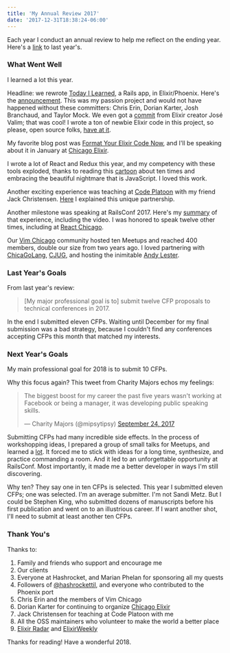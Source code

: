 ```yaml
---
title: 'My Annual Review 2017'
date: '2017-12-31T18:38:24-06:00'
---
```


Each year I conduct an annual review to help me reflect on the ending year.
Here's a [link](/my-annual-review-2016) to last year's.

### What Went Well

I learned a lot this year.

Headline: we rewrote [Today I Learned](https://til.hashrocket.com), a Rails
app, in Elixir/Phoenix. Here's the
[announcement](https://hashrocket.com/blog/posts/today-i-learned-in-phoenix).
This was my passion project and would not have happened without these
committers: Chris Erin, Dorian Karter, Josh Branchaud, and Taylor Mock. We even
got a
[commit](https://github.com/hashrocket/tilex/commit/49d726e1ce50e309c6a6f6a6256fd0601e9566c1)
from Elixir creator José Valim; that was cool! I wrote a ton of newbie Elixir
code in this project, so please, open source folks, [have at
it](https://github.com/hashrocket/tilex).

My favorite blog post was [Format Your Elixir Code
Now](https://hashrocket.com/blog/posts/format-your-elixir-code-now), and I'll
be speaking about it in January at [Chicago
Elixir](https://www.meetup.com/ChicagoElixir/events/244583193/).

I wrote a lot of React and Redux this year, and my competency with these tools
exploded, thanks to reading this
[cartoon](https://code-cartoons.com/a-cartoon-intro-to-redux-3afb775501a6)
about ten times and embracing the beautiful nightmare that is JavaScript. I
loved this work.

Another exciting experience was teaching at [Code
Platoon](https://www.codeplatoon.org/) with my friend Jack Christensen.
[Here](https://hashrocket.com/blog/posts/hashrocket-and-code-platoon) I explained this unique partnership.

Another milestone was speaking at RailsConf 2017. Here's my
[summary](https://hashrocket.com/blog/posts/observing-change-a-gold-master-test-in-practice)
of that experience, including the video. I was honored to speak twelve other
times, including at [React Chicago](meetup.com/react-chicago).

Our [Vim Chicago](https://www.meetup.com/vim-chicago/) community hosted ten
Meetups and reached 400 members, double our size from two years ago. I loved
partnering with
[ChicaGoLang](https://www.meetup.com/Vim-Chicago/events/236215630/),
[CJUG](https://www.meetup.com/Vim-Chicago/events/239299991/), and hosting the
inimitable [Andy Lester](https://www.meetup.com/Vim-Chicago/events/237180162/).

### Last Year's Goals

From last year's review:

> [My major professional goal is to] submit twelve CFP proposals to technical
> conferences in 2017.

In the end I submitted eleven CFPs. Waiting until December for my final
submission was a bad strategy, because I couldn't find any conferences
accepting CFPs this month that matched my interests.

### Next Year's Goals

My main professional goal for 2018 is to submit 10 CFPs.

Why this focus again? This tweet from Charity Majors echos my feelings:

<blockquote class="twitter-tweet" data-lang="en"><p lang="en" dir="ltr">The biggest boost for my career the past five years wasn&#39;t working at Facebook or being a manager, it was developing public speaking skills.</p>&mdash; Charity Majors (@mipsytipsy) <a href="https://twitter.com/mipsytipsy/status/912103246017294336?ref_src=twsrc%5Etfw">September 24, 2017</a></blockquote>
<script async src="https://platform.twitter.com/widgets.js" charset="utf-8"></script>

Submitting CFPs had many incredible side effects. In the process of
workshopping ideas, I prepared a group of small talks for Meetups, and learned
a [lot](/how-i-talk). It forced me to stick with ideas for a long time,
synthesize, and practice commanding a room. And it led to an unforgettable
opportunity at RailsConf. Most importantly, it made me a better developer in
ways I'm still discovering.

Why ten? They say one in ten CFPs is selected. This year I submitted eleven
CFPs; one was selected. I'm an average submitter. I'm not Sandi Metz. But I
could be Stephen King, who submitted dozens of manuscripts before his first
publication and went on to an illustrious career. If I want another shot, I'll
need to submit at least another ten CFPs.

### Thank You's

Thanks to:

1. Family and friends who support and encourage me
1. Our clients
1. Everyone at Hashrocket, and Marian Phelan for sponsoring all my quests
1. Followers of [@hashrockettil](https://twitter.com/hashrockettil), and everyone who contributed to the Phoenix port
1. Chris Erin and the members of Vim Chicago
1. Dorian Karter for continuing to organize [Chicago Elixir](https://www.meetup.com/ChicagoElixir)
1. Jack Christensen for teaching at Code Platoon with me
1. All the OSS maintainers who volunteer to make the world a better place
1. [Elixir Radar](http://plataformatec.com.br/elixir-radar/) and [ElixirWeekly](http://plataformatec.com.br/elixir-radar/)

Thanks for reading! Have a wonderful 2018.
